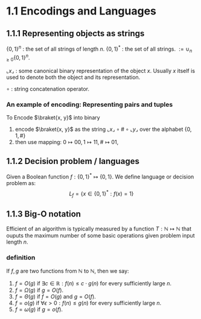 # 1.1 Encodings and Languages

## 1.1.1 Representing objects as strings
$\{0,1\}^n$ : the set of all strings of length $n$.
$\{0,1\}^*$ : the set of all strings. $:= \cup_{n \ge 0}\{0,1\}^n$.

$\llcorner x\lrcorner$ : some canonical binary representation of the object $x$. Usually $x$ itself is used to denote both the object and its representation.

$\circ$ : string concatenation operator. 

### An example of encoding: Representing pairs and tuples
To Encode $\braket{x, y}$ into binary
1. encode $\braket{x, y}$ as the string $\llcorner x\lrcorner \circ \# \circ \llcorner y\lrcorner$ over the alphabet $\{0, 1, \#\}$
2. then use mapping: $0\mapsto00, 1\mapsto11, \#\mapsto01$,

## 1.1.2 Decision problem / languages
Given a Boolean function $f: \{0,1\}^*\mapsto \{0, 1\}$. We define language or decision problem as:
$$L_f=\{x\in\{0,1\}^*:f(x)=1\}$$

## 1.1.3 Big-O notation
Efficient of an algorithm is typically measured by a function $T:\mathbb {N \mapsto N}$ that ouputs the maximum number of some basic operations given problem input length $n$.

### definition
If $f, g$ are two functions from $\mathbb N$ to $\mathbb N$, then we say:
1. $f=O(g)$ if $\exists c\in \mathbb R: f(n) \le c\cdot g(n)$ for every sufficiently large $n$.
2. $f=\Omega(g)$ if $g = O(f)$.
3. $f=\Theta(g)$ if $f = O(g)$ and $g = O(f)$.
4. $f = o(g)$ if $\forall \epsilon \gt 0: f(n) \le g(n)$ for every sufficiently large $n$.
5. $f = \omega(g)$ if $g = o(f)$.
